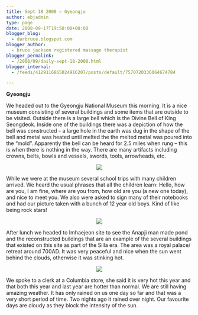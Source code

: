 ```yaml
---
title: Sept 18 2008 – Gyeongju
author: ebjadmin
type: page
date: 2008-09-17T19:50:00+00:00
blogger_blog:
  - darbruce.blogspot.com
blogger_author:
  - bruce jackson registered massage therapist
blogger_permalink:
  - /2008/09/daily-sept-18-2008.html
blogger_internal:
  - /feeds/4129116865024916207/posts/default/7570720336064674784

---
```

**Gyeongju**

We headed out to the Gyeongju National Museum this morning. It is a nice museum consisting of several buildings and some items that are outside to be visited. Outside there is a large bell which is the Divine Bell of King Seongdeok. Inside one of the buildings there was a depiction of how the bell was constructed – a large hole in the earth was dug in the shape of the bell and metal was heated until melted the the melted metal was poured into the “mold”. Apparently the bell can be heard for 2.5 miles when rung – this is when there is nothing in the way. There are many artifacts including crowns, belts, bowls and vessels, swords, tools, arrowheads, etc.

<div style="clear: both;text-align: center">
  <a href="http://1.bp.blogspot.com/_bw64bfbbDEk/SNJBHCOEPJI/AAAAAAAAAyQ/LLMM2IUaQnY/s1600-h/IMG_1062.JPG" style="margin-left: 1em;margin-right: 1em"><img src="http://1.bp.blogspot.com/_bw64bfbbDEk/SNJBHCOEPJI/AAAAAAAAAyQ/DPObJbwSiIg/s320-R/IMG_1062.JPG" border="0" /></a>
</div>

While we were at the museum several school trips with many children arrived. We heard the usual phrases that all the children learn: Hello, how are you, I am fine, where are you from, how old are you (a new one today), and nice to meet you. We also were asked to sign many of their notebooks and had our picture taken with a bunch of 12 year old boys. Kind of like being rock stars!

<div style="clear: both;text-align: center">
  <a href="http://2.bp.blogspot.com/_bw64bfbbDEk/SNJA_jubPeI/AAAAAAAAAyI/rHSzVPhMSvA/s1600-h/IMG_1056.JPG" style="margin-left: 1em;margin-right: 1em"><img src="http://2.bp.blogspot.com/_bw64bfbbDEk/SNJA_jubPeI/AAAAAAAAAyI/CmwPaZJU2Fw/s320-R/IMG_1056.JPG" border="0" /></a>
</div>

After lunch we headed to Imhaejeon site to see the Anapji man made pond and the reconstructed buildings that are an example of the several buildings that existed on this site as part of the Silla era. The area was a royal palace/ retreat around 700AD. It was very peaceful and nice when the sun went behind the clouds, otherwise it was stinking hot.

<div style="clear: both;text-align: center">
  <a href="http://4.bp.blogspot.com/_bw64bfbbDEk/SNJBR6-gS0I/AAAAAAAAAyY/Z6MGQ7UwdPI/s1600-h/IMG_1076.JPG" style="margin-left: 1em;margin-right: 1em"><img src="http://4.bp.blogspot.com/_bw64bfbbDEk/SNJBR6-gS0I/AAAAAAAAAyY/E7h2cAUp3O8/s320-R/IMG_1076.JPG" border="0" /></a>
</div>

We spoke to a clerk at a Columbia store, she said it is very hot this year and that both this year and last year are hotter than normal. We are still having amazing weather. It has only rained on us one day so far and that was a very short period of time. Two nights ago it rained over night. Our favourite days are cloudy as they block the intensity of the sun.